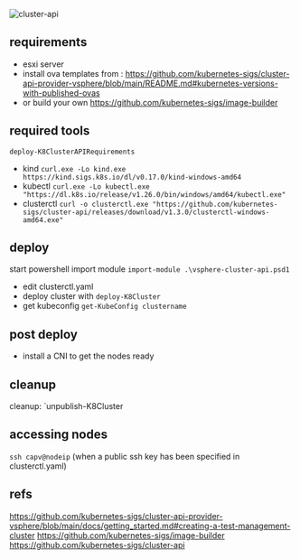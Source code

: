 ![cluster-api](https://www.vxav.fr/img/capv-diagram_1.png)
## requirements
- esxi server 
- install ova templates from : https://github.com/kubernetes-sigs/cluster-api-provider-vsphere/blob/main/README.md#kubernetes-versions-with-published-ovas
- or build your own https://github.com/kubernetes-sigs/image-builder

## required tools
`deploy-K8ClusterAPIRequirements` 
- kind `curl.exe -Lo kind.exe https://kind.sigs.k8s.io/dl/v0.17.0/kind-windows-amd64`
- kubectl `curl.exe -Lo kubectl.exe "https://dl.k8s.io/release/v1.26.0/bin/windows/amd64/kubectl.exe"`
- clusterctl `curl -o clusterctl.exe "https://github.com/kubernetes-sigs/cluster-api/releases/download/v1.3.0/clusterctl-windows-amd64.exe"`

## deploy
start powershell import module `import-module .\vsphere-cluster-api.psd1`
- edit clusterctl.yaml
- deploy cluster with `deploy-K8Cluster`
- get kubeconfig `get-KubeConfig clustername`

## post deploy
- install a CNI to get the nodes ready

## cleanup
cleanup: `unpublish-K8Cluster

## accessing nodes
`ssh capv@nodeip` (when a public ssh key has been specified in clusterctl.yaml)

## refs
https://github.com/kubernetes-sigs/cluster-api-provider-vsphere/blob/main/docs/getting_started.md#creating-a-test-management-cluster
https://github.com/kubernetes-sigs/image-builder
https://github.com/kubernetes-sigs/cluster-api
